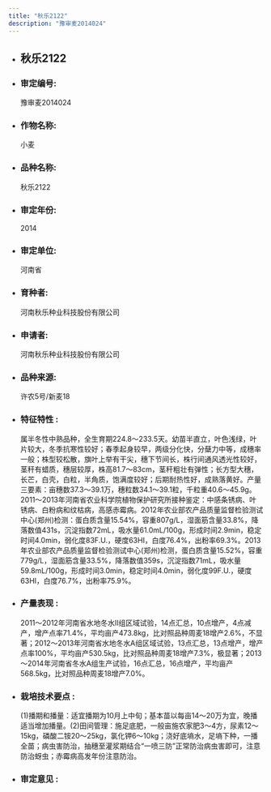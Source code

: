 ```yaml
---
title: "秋乐2122"
description: "豫审麦2014024"
---
```

* ## 秋乐2122
* ###  审定编号:  
   豫审麦2014024

*  ### 作物名称:  
   小麦

*   ###  品种名称: 
    秋乐2122

*   ### 审定年份: 
    2014

*   ### 审定单位:  
    河南省

*   ### 育种者:  
    河南秋乐种业科技股份有限公司

*   ### 申请者:  
    河南秋乐种业科技股份有限公司

*   ### 品种来源:  
    许农5号/新麦18


*   ### 特征特性 : 
    属半冬性中熟品种，全生育期224.8～233.5天。幼苗半直立，叶色浅绿，叶片较大，冬季抗寒性较好；春季起身较早，两级分化快，分蘖力中等，成穗率一般；株型较松散，旗叶上举有干尖，穗下节间长，株行间通风透光性较好，茎秆有蜡质，穗层较厚，株高81.7～83cm，茎秆粗壮有弹性；长方型大穗，长芒，白壳，白粒，半角质，饱满度较好；后期耐热性好，成熟落黄好。产量三要素：亩穗数37.3～39.1万，穗粒数34.1～39.1粒，千粒重40.6～45.9g。2011～2013年河南省农业科学院植物保护研究所接种鉴定：中感条锈病、叶锈病、白粉病和纹枯病，高感赤霉病。2012年农业部农产品质量监督检验测试中心(郑州)检测：蛋白质含量15.54%，容重807g/L，湿面筋含量33.8%，降落数值431s，沉淀指数72mL，吸水量61.0mL/100g，形成时间2.9min，稳定时间4.0min，弱化度83F.U.，硬度63HI，白度76.4%，出粉率69.3%。2013年农业部农产品质量监督检验测试中心(郑州)检测，蛋白质含量15.52%，容重779g/L，湿面筋含量33.5%，降落数值359s，沉淀指数71mL，吸水量59.8mL/100g，形成时间3.0min，稳定时间4.0min，弱化度99F.U.，硬度63HI，白度76.7%，出粉率75.9%。


*   ### 产量表现 : 
    2011～2012年河南省水地冬水Ⅱ组区域试验，14点汇总，10点增产，4点减产，增产点率71.4%，平均亩产473.8kg，比对照品种周麦18增产2.6%，不显著；2012～2013年河南省水地冬水A组区域试验，13点汇总，13点增产，增产点率100%，平均亩产530.5kg，比对照品种周麦18增产7.3%，极显著；2013～2014年河南省冬水A组生产试验，16点汇总，16点增产，平均亩产568.5kg，比对照品种周麦18增产7.0%。


*   ### 栽培技术要点 : 
    (1)播期和播量：适宜播期为10月上中旬；基本苗以每亩14～20万为宜，晚播适当增加播量。(2)田间管理：施足底肥，一般亩施农家肥3～4方，尿素12～15kg，磷酸二铵20～25kg，氯化钾6～10kg；浇好底墒水，足墒下种，一播全苗；病虫害防治，抽穗至灌浆期结合“一喷三防”正常防治病虫害即可，注意防治蚜虫；赤霉病高发年份注意防治。


*   ### 审定意见 : 
    
